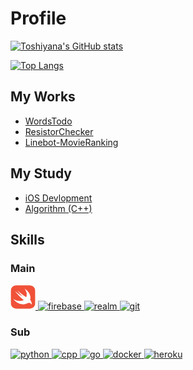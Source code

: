 # Profile

[![Toshiyana's GitHub stats](https://github-readme-stats.vercel.app/api?username=Toshiyana&count_private=true&show_icons=true)](https://github.com/Toshiyana/github-readme-stats)

[![Top Langs](https://github-readme-stats.vercel.app/api/top-langs/?username=Toshiyana)](https://github.com/Toshiyana/github-readme-stats)

## My Works
- [WordsTodo](https://github.com/Toshiyana/messageTodo)
- [ResistorChecker](https://github.com/Toshiyana/ResistorChecker)
- [Linebot-MovieRanking](https://github.com/Toshiyana/linebot-movie)

## My Study
- [iOS Devlopment](https://github.com/Toshiyana/iOSDev-MyStudy)
- [Algorithm (C++)](https://github.com/Toshiyana/leetcode-cpp)

## Skills

### Main

<p align="left">
  <a href="https://developer.apple.com/swift/" target="_blank" rel="noreferrer"> 
    <img src="https://raw.githubusercontent.com/devicons/devicon/master/icons/swift/swift-original.svg" alt="swift" width="40" height="40"/>
  </a>
  <a href="https://firebase.google.com/" target="_blank" rel="noreferrer">
    <img src="https://www.vectorlogo.zone/logos/firebase/firebase-icon.svg" alt="firebase" width="40" height="40"/>
  </a>
  <a href="https://realm.io/" target="_blank" rel="noreferrer"> 
    <img src="https://raw.githubusercontent.com/bestofjs/bestofjs-webui/8665e8c267a0215f3159df28b33c365198101df5/public/logos/realm.svg" alt="realm" width="40" height="40"/> 
  </a> 
  <a href="https://git-scm.com/" target="_blank" rel="noreferrer">
    <img src="https://www.vectorlogo.zone/logos/git-scm/git-scm-icon.svg" alt="git" width="40" height="40"/> 
  </a> 
</p>

### Sub
<p align="left">
  <a href="" target="_blank" rel="noreferrer"> 
    <img src="https://raw.githubusercontent.com/wiki/Toshiyana/Toshiyana/images/python-original.svg" alt="python" width="40" height="40"/>
  </a>
  <a href="" target="_blank" rel="noreferrer"> 
    <img src="https://raw.githubusercontent.com/wiki/Toshiyana/Toshiyana/images/cplusplus-original.svg" alt="cpp" width="40" height="40"/>
  </a>
  <a href="" target="_blank" rel="noreferrer"> 
    <img src="https://raw.githubusercontent.com/wiki/Toshiyana/Toshiyana/images/go-original.svg" alt="go" width="40" height="40"/>
  </a>
  <a href="" target="_blank" rel="noreferrer"> 
    <img src="https://raw.githubusercontent.com/wiki/Toshiyana/Toshiyana/images/docker-original.svg" alt="docker" width="40" height="40"/>
  </a>
  <a href="" target="_blank" rel="noreferrer"> 
    <img src="https://raw.githubusercontent.com/wiki/Toshiyana/Toshiyana/images/heroku-plain.svg" alt="heroku" width="40" height="40"/>
  </a>
</p>
